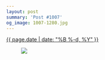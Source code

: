 ```yaml
---
layout: post
summary: 'Post #1007'
og_image: 1007-1280.jpg
---
```


<p>
 <time>
  <a href="/1007">
   {{ page.date | date: "%B %-d, %Y" }}
  </a>
 </time>
 <a href="/1007">
  <figure data-taken="10/13/2019">
   <img sizes="(min-width: 700px) 50vw, calc(100vw - 2rem)" src="{{ site.assets_url }}/1007-640.jpg" srcset="{{ site.assets_url }}/1007-320.jpg 320w, {{ site.assets_url }}/1007-640.jpg 640w, {{ site.assets_url }}/1007-960.jpg 960w, {{ site.assets_url }}/1007-1280.jpg 1280w"/>
  </figure>
 </a>
</p>

